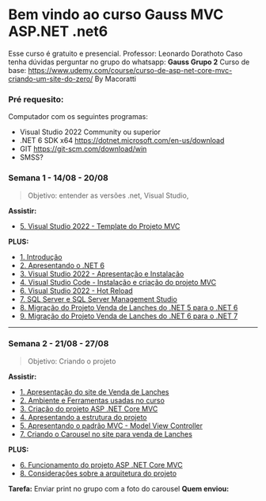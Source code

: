 

# Bem vindo ao curso Gauss MVC ASP.NET .net6
Esse curso é gratuito e presencial.
Professor: Leonardo Dorathoto
Caso tenha dúvidas perguntar no grupo do whatsapp: **Gauss Grupo 2**
Curso de base: https://www.udemy.com/course/curso-de-asp-net-core-mvc-criando-um-site-do-zero/ By Macoratti

### Pré requesito:
Computador com os seguintes programas:

 - Visual Studio 2022 Community ou superior
 - .NET 6 SDK x64 https://dotnet.microsoft.com/en-us/download
 - GIT https://git-scm.com/download/win
 - SMSS? 
 
 
### Semana 1 - 14/08 - 20/08

> Objetivo: entender as versões .net, Visual Studio,

**Assistir:**

- [5. Visual Studio 2022 - Template do Projeto MVC](https://drive.google.com/file/d/1U7w4Ff_7D_he8vh1QNi_m8wR-RGqu-jK/view?usp=drive_link)
 
**PLUS:**
- [1. Introdução](https://drive.google.com/file/d/1V3eJauor6Eakshhq9hejj2ceXv7YWhL1/view?usp=drive_link)
- [2. Apresentando o .NET 6](https://drive.google.com/file/d/1Uouxw0L60g4J_5eKRQGJjCkBro5CCSoE/view?usp=drive_link)
- [3. Visual Studio 2022 - Apresentação e Instalação](https://drive.google.com/file/d/1U0n857x7rlV6PAg80q22-tWfmSgL7pEG/view?usp=drive_link)
- [4. Visual Studio Code - Instalação e criação do projeto MVC](https://drive.google.com/file/d/1UpG_T20YsfUNsfe92Y-0CCIf1AdIwbBH/view?usp=drive_link)
- [6. Visual Studio 2022 - Hot Reload](https://drive.google.com/file/d/1V1ikK70hfT6DYKI4rVOl3h3M9Qjw70af/view?usp=drive_link)
- [7. SQL Server e SQL Server Management Studio](https://drive.google.com/file/d/1UPY3Kbq5R27n0vV5ySqM3lISDK7lWbZk/view?usp=drive_link)
- [8. Migração do Projeto Venda de Lanches do .NET 5 para o .NET 6](https://drive.google.com/file/d/1UD5GGhUAj3eqUMy21knxYflYLpq8JTW_/view?usp=drive_link)
- [9. Migração do Projeto Venda de Lanches do .NET 6 para o .NET 7](https://drive.google.com/file/d/1UxIcQQ20T0P9cR-OXCWhvYIknRyzjYoa/view?usp=drive_link)

--------

### Semana 2 - 21/08 - 27/08

> Objetivo: Criando o projeto

**Assistir:**

 - [1. Apresentação do site de Venda de Lanches](https://drive.google.com/file/d/1PxntgvlMx_Myi1elMNUkA3QHq4M51poT/view?usp=drive_link)
 - [2. Ambiente  e Ferramentas usadas no curso](https://drive.google.com/file/d/1Pnf8gIVjB9gI_ldfeDOPuy41f_utVzBN/view?usp=drive_link)
 - [3. Criação do projeto ASP .NET Core MVC](https://drive.google.com/file/d/1PoQ9VBfpF-JiMFIVwAv8NGweszhZmpiw/view?usp=drive_link)
 - [4. Apresentando a estrutura do projeto](https://drive.google.com/file/d/1PmcxBA6imIZjdUwjkm_WNsqT9PivD88n/view?usp=drive_link)
 - [5. Apresentando o padrão MVC - Model  View Controller](https://drive.google.com/file/d/1PIaEeB33I10TyShlsVg4fNimQJMDCZ3j/view?usp=drive_link)
 - [7. Criando o Carousel no site para venda de Lanches](https://drive.google.com/file/d/1PkXSRnSGrS5npLuX_OcgujxXCyz4oFuj/view?usp=drive_link)

**PLUS:**
 - [6. Funcionamento do projeto ASP .NET Core MVC](https://drive.google.com/file/d/1PqmtdXxse8IGXuMbSNBx8b1bYmsJ1Wb3/view?usp=drive_link)
 - [8. Considerações sobre a arquitetura do projeto](https://drive.google.com/file/d/1Png0QD0uF1DOO5_vzV5I-bTJ_gwI22hN/view?usp=drive_link)

**Tarefa:**
Enviar print no grupo com a foto do carousel
**Quem enviou:**
